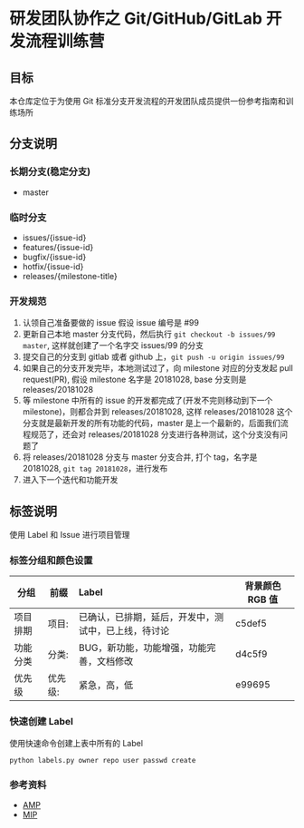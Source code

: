 # 研发团队协作之 Git/GitHub/GitLab 开发流程训练营

## 目标

本仓库定位于为使用 Git 标准分支开发流程的开发团队成员提供一份参考指南和训练场所

## 分支说明

### 长期分支(稳定分支)

* master

### 临时分支

* issues/{issue-id} 
* features/{issue-id}
* bugfix/{issue-id}
* hotfix/{issue-id}
* releases/{milestone-title}

### 开发规范

1. 认领自己准备要做的 issue 假设 issue 编号是 #99
2. 更新自己本地 master 分支代码，然后执行 `git checkout -b issues/99 master`, 这样就创建了一个名字交 issues/99 的分支
3. 提交自己的分支到 gitlab 或者 github 上，`git push -u origin issues/99`
4. 如果自己的分支开发完毕，本地测试过了，向 milestone 对应的分支发起 pull request(PR), 假设 milestone 名字是 20181028, base 分支则是 releases/20181028
5. 等 milestone 中所有的 issue 的开发都完成了(开发不完则移动到下一个 milestone)，则都合并到 releases/20181028, 这样 releases/20181028 这个分支就是最新开发的所有功能的代码，master 是上一个最新的，后面我们流程规范了，还会对 releases/20181028 分支进行各种测试，这个分支没有问题了
6. 将 releases/20181028 分支与 master 分支合并, 打个 tag，名字是 20181028, `git tag 20181028`，进行发布
7. 进入下一个迭代和功能开发

## 标签说明

使用 Label 和 Issue 进行项目管理

### 标签分组和颜色设置

| 分组   | 前缀 |      Label      |  背景颜色 RGB 值 |
|----------|----|:-------------|------|
| 项目排期 | 项目: | 已确认，已排期，延后，开发中，测试中，已上线，待讨论 | c5def5 |
| 功能分类 | 分类: | BUG，新功能，功能增强，功能完善，文档修改    |   d4c5f9 |
| 优先级 | 优先级: | 紧急，高，低 |  e99695 |

### 快速创建 Label

使用快速命令创建上表中所有的 Label

```
python labels.py owner repo user passwd create
```


### 参考资料

* [AMP](https://github.com/ampproject/amphtml/labels)
* [MIP](https://github.com/mipengine/mip/labels)


